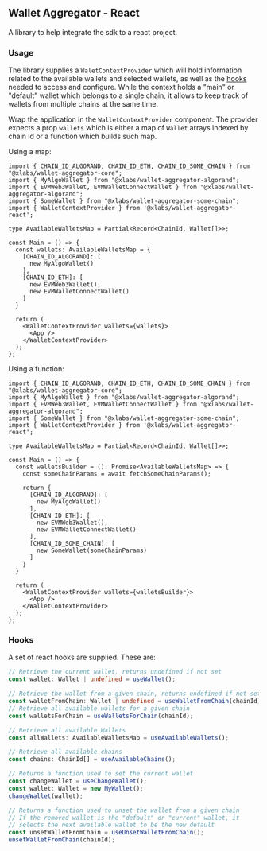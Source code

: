 ## Wallet Aggregator - React

A library to help integrate the sdk to a react project.

### Usage

The library supplies a `WaletContextProvider` which will hold information related to the available wallets and selected wallets, as well as the [hooks](#hooks) needed to access and configure. While the context holds a "main" or "default" wallet which belongs to a single chain, it allows to keep track of wallets from multiple chains at the same time.

Wrap the application in the `WalletContextProvider` component. The provider expects a prop `wallets` which is either a map of `Wallet` arrays indexed by chain id or a function which builds such map.

Using a map:

```tsx
import { CHAIN_ID_ALGORAND, CHAIN_ID_ETH, CHAIN_ID_SOME_CHAIN } from "@xlabs/wallet-aggregator-core";
import { MyAlgoWallet } from "@xlabs/wallet-aggregator-algorand";
import { EVMWeb3Wallet, EVMWalletConnectWallet } from "@xlabs/wallet-aggregator-algorand";
import { SomeWallet } from "@xlabs/wallet-aggregator-some-chain";
import { WalletContextProvider } from '@xlabs/wallet-aggregator-react';

type AvailableWalletsMap = Partial<Record<ChainId, Wallet[]>>;

const Main = () => {
  const wallets: AvailableWalletsMap = {
    [CHAIN_ID_ALGORAND]: [
      new MyAlgoWallet()
    ],
    [CHAIN_ID_ETH]: [
      new EVMWeb3Wallet(),
      new EVMWalletConnectWallet()
    ]
  }

  return (
    <WalletContextProvider wallets={wallets}>
      <App />
    </WalletContextProvider>
  );
};
```

Using a function:


```tsx
import { CHAIN_ID_ALGORAND, CHAIN_ID_ETH, CHAIN_ID_SOME_CHAIN } from "@xlabs/wallet-aggregator-core";
import { MyAlgoWallet } from "@xlabs/wallet-aggregator-algorand";
import { EVMWeb3Wallet, EVMWalletConnectWallet } from "@xlabs/wallet-aggregator-algorand";
import { SomeWallet } from "@xlabs/wallet-aggregator-some-chain";
import { WalletContextProvider } from '@xlabs/wallet-aggregator-react';

type AvailableWalletsMap = Partial<Record<ChainId, Wallet[]>>;

const Main = () => {
  const walletsBuilder = (): Promise<AvailableWalletsMap> => {
    const someChainParams = await fetchSomeChainParams();

    return {
      [CHAIN_ID_ALGORAND]: [
        new MyAlgoWallet()
      ],
      [CHAIN_ID_ETH]: [
        new EVMWeb3Wallet(),
        new EVMWalletConnectWallet()
      ],
      [CHAIN_ID_SOME_CHAIN]: [
        new SomeWallet(someChainParams)
      ]
    }
  }

  return (
    <WalletContextProvider wallets={walletsBuilder}>
      <App />
    </WalletContextProvider>
  );
};
```

### Hooks

A set of react hooks are supplied. These are:

```ts
// Retrieve the current wallet, returns undefined if not set
const wallet: Wallet | undefined = useWallet();

// Retrieve the wallet from a given chain, returns undefined if not set
const walletFromChain: Wallet | undefined = useWalletFromChain(chainId);
// Retrieve all available wallets for a given chain
const walletsForChain = useWalletsForChain(chainId);

// Retrieve all available Wallets
const allWallets: AvailableWalletsMap = useAvailableWallets();

// Retrieve all available chains
const chains: ChainId[] = useAvailableChains();

// Returns a function used to set the current wallet
const changeWallet = useChangeWallet();
const wallet: Wallet = new MyWallet();
changeWallet(wallet);

// Returns a function used to unset the wallet from a given chain
// If the removed wallet is the "default" or "current" wallet, it
// selects the next available wallet to be the new default
const unsetWalletFromChain = useUnsetWalletFromChain();
unsetWalletFromChain(chainId);
```
